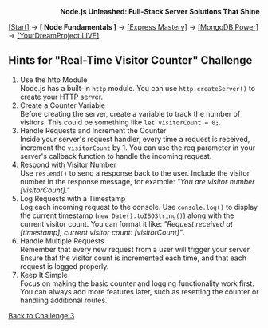 **<p align="right">Node.js Unleashed: Full-Stack Server Solutions That Shine</p>**

[[Start]](../Introduction.md) → **[ Node Fundamentals ]** → [[Express Mastery]](#express) → [[MongoDB Power]](#mongodb) → [[YourDreamProject LIVE]](#project)

## Hints for "Real-Time Visitor Counter" Challenge

1. Use the http Module<br />
   Node.js has a built-in `http` module. You can use `http.createServer()` to create your HTTP server.
2. Create a Counter Variable<br />
   Before creating the server, create a variable to track the number of visitors. This could be something like `let visitorCount = 0;`.
3. Handle Requests and Increment the Counter<br />
   Inside your server's request handler, every time a request is received, increment the `visitorCount` by 1. You can use the req parameter in your server's callback function to handle the incoming request.
4. Respond with Visitor Number<br />
   Use `res.end()` to send a response back to the user. Include the visitor number in the response message, for example: *"You are visitor number [visitorCount]."*
5. Log Requests with a Timestamp<br />
   Log each incoming request to the console. Use `console.log()` to display the current timestamp (`new Date().toISOString()`) along with the current visitor count. You can format it like: *"Request received at [timestamp], current visitor count: [visitorCount]"*.
6. Handle Multiple Requests<br />
   Remember that every new request from a user will trigger your server. Ensure that the visitor count is incremented each time, and that each request is logged properly.
7. Keep It Simple<br />
   Focus on making the basic counter and logging functionality work first. You can always add more features later, such as resetting the counter or handling additional routes.

[Back to Challenge 3](1-5SB-3.md)
